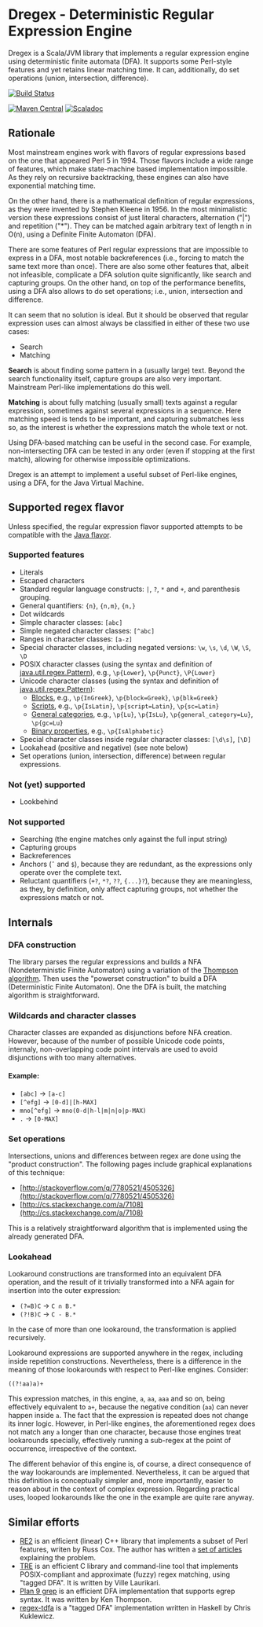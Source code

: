 # Dregex - Deterministic Regular Expression Engine

Dregex is a Scala/JVM library that implements a regular expression engine using deterministic finite automata (DFA). It supports some Perl-style features and yet retains linear matching time. It can, additionally, do set operations (union, intersection, difference).

[![Build Status](https://travis-ci.org/marianobarrios/dregex.svg?branch=master)](https://travis-ci.org/marianobarrios/dregex)

[![Maven Central](https://maven-badges.herokuapp.com/maven-central/com.github.marianobarrios/dregex_2.11/badge.svg)](https://maven-badges.herokuapp.com/maven-central/com.github.marianobarrios/dregex_2.11)
[![Scaladoc](http://javadoc-badge.appspot.com/com.github.marianobarrios/dregex_2.11.svg?label=scaladoc)](http://javadoc-badge.appspot.com/com.github.marianobarrios/dregex_2.11)

## Rationale

Most mainstream engines work with flavors of regular expressions based on the one that appeared Perl 5 in 1994. Those flavors include a wide range of features, which make state-machine based implementation impossible. As they rely on recursive backtracking, these engines can also have exponential matching time.

On the other hand, there is a mathematical definition of regular expressions, as they were invented by Stephen Kleene in 1956. In the most minimalistic version these expressions consist of just literal characters, alternation ("|") and repetition ("*"). They can be matched again arbitrary text of length n in O(n), using a Definite Finite Automaton (DFA). 

There are some features of Perl regular expressions that are impossible to express in a DFA, most notable backreferences (i.e., forcing to match the same text more than once). There are also some other features that, albeit not infeasible, complicate a DFA solution quite significantly, like search and capturing groups. On the other hand, on top of the performance benefits, using a DFA also allows to do set operations; i.e., union, intersection and difference. 

It can seem that no solution is ideal. But it should be observed that regular expression uses can almost always be classified in either of these two use cases:

- Search
- Matching

<b>Search</b> is about finding some pattern in a (usually large) text. Beyond the search functionality itself, capture groups are also very important. Mainstream Perl-like implementations do this well.

<b>Matching</b> is about fully matching (usually small) texts against a regular expression, sometimes against several expressions in a sequence. Here matching speed is tends to be important, and capturing submatches less so, as the interest is whether the expressions match the whole text or not.

Using DFA-based matching can be useful in the second case. For example, non-intersecting DFA can be tested in any order (even if stopping at the first match), allowing for otherwise impossible optimizations.

Dregex is an attempt to implement a useful subset of Perl-like engines, using a DFA, for the Java Virtual Machine.

## Supported regex flavor

Unless specified, the regular expression flavor supported attempts to be compatible with the [Java flavor](https://docs.oracle.com/javase/9/docs/api/java/util/regex/Pattern.html).

### Supported features

* Literals
* Escaped characters
* Standard regular language constructs: `|`, `?`, `*` and `+`, and parenthesis grouping.
* General quantifiers: `{n}`, `{n,m}`, `{n,}`
* Dot wildcards
* Simple character classes: `[abc]`
* Simple negated character classes: `[^abc]`
* Ranges in character classes: `[a-z]`
* Special character classes, including negated versions: `\w`, `\s`, `\d`, `\W`, `\S`, `\D`
* POSIX character classes (using the syntax and definition of [java.util.regex.Pattern](https://docs.oracle.com/javase/8/docs/api/java/util/regex/Pattern.html)), e.g., `\p{Lower}`, `\p{Punct}`, `\P{Lower}`
* Unicode character classes (using the syntax and definition of [java.util.regex.Pattern](https://docs.oracle.com/javase/8/docs/api/java/util/regex/Pattern.html)):
	* [Blocks](https://docs.oracle.com/javase/8/docs/api/java/util/regex/Pattern.html#ubc), e.g., `\p{InGreek}`, `\p{block=Greek}`, `\p{blk=Greek}`
	* [Scripts](https://docs.oracle.com/javase/8/docs/api/java/util/regex/Pattern.html#usc), e.g., `\p{IsLatin}`, `\p{script=Latin}`, `\p{sc=Latin}`
	* [General categories](https://docs.oracle.com/javase/8/docs/api/java/util/regex/Pattern.html#ucc), e.g., `\p{Lu}`, `\p{IsLu}`, `\p{general_category=Lu}`, `\p{gc=Lu}`
	* [Binary properties](https://docs.oracle.com/javase/8/docs/api/java/util/regex/Pattern.html#ubpc), e.g., `\p{IsAlphabetic}`
* Special character classes inside regular character classes: `[\d\s]`, `[\D]`
* Lookahead (positive and negative) (see note below)
* Set operations (union, intersection, difference) between regular expressions.

### Not (yet) supported

* Lookbehind

### Not supported

* Searching (the engine matches only against the full input string)
* Capturing groups
* Backreferences
* Anchors (`ˆ` and `$`), because they are redundant, as the expressions only operate over the complete text.
* Reluctant quantifiers (`+?`, `*?`, `??`, `{...}?`), because they are meaningless, as they, by definition, only affect capturing groups, not whether the expressions match or not.

## Internals

### DFA construction

The library parses the regular expressions and builds a NFA (Nondeterministic Finite Automaton) using a variation of the [Thompson algorithm](http://en.wikipedia.org/w/index.php?title=Thompson%27s_construction_algorithm&oldid=649249684). Then uses the "powerset construction" to build a DFA (Deterministic Finite Automaton). One the DFA is built, the matching algorithm is straightforward.

### Wildcards and character classes

Character classes are expanded as disjunctions before NFA creation. However, because of the number of possible Unicode code points, internaly, non-overlapping code point intervals are used to avoid disjunctions with too many alternatives.

#### Example:

* `[abc]` → `[a-c]`
* `[^efg]` → `[0-d]|[h-MAX]`
* `mno[^efg]` → `mno(0-d|h-l|m|n|o|p-MAX)`
* `.` → `[0-MAX]`

### Set operations

Intersections, unions and differences between regex are done using the "product construction". The following pages include graphical explanations of this technique:

* [http://stackoverflow.com/q/7780521/4505326](http://stackoverflow.com/q/7780521/4505326)
* [http://cs.stackexchange.com/a/7108](http://cs.stackexchange.com/a/7108)

This is a relatively straightforward algorithm that is implemented using the already generated DFA.

### Lookahead

Lookaround constructions are transformed into an equivalent DFA operation, and the result of it trivially transformed into a NFA again for insertion into the outer expression:

* `(?=B)C` → `C ∩ B.*`
* `(?!B)C` → `C - B.*`

In the case of more than one lookaround, the transformation is applied recursively.

Lookaround expressions are supported anywhere in the regex, including inside repetition constructions. Nevertheless, there is a difference in the meaning of those lookarounds with respect to Perl-like engines. Consider:

`((?!aa)a)+`

This expression matches, in this engine, `a`, `aa`, `aaa` and so on, being effectively equivalent to `a+`, because the negative condition (`aa`) can never happen inside `a`. The fact that the expression is repeated does not change its inner logic. However, in Perl-like engines, the aforementioned regex does not match any `a` longer than one character, because those engines treat lookarounds specially, effectively running a sub-regex at the point of occurrence, irrespective of the context.

The different behavior of this engine is, of course, a direct consequence of the way lookarounds are implemented. Nevertheless, it can be argued that this definition is conceptually simpler and, more importantly, easier to reason about in the context of complex expression. Regarding practical uses, looped lookarounds like the one in the example are quite rare anyway.

## Similar efforts

* [RE2](https://github.com/google/re2) is an efficient (linear) C++ library that implements a subset of Perl features, writen by Russ Cox. The author has written a [set of articles](http://swtch.com/~rsc/regexp/regexp1.html) explaining the problem.
* [TRE](https://github.com/laurikari/tre/) is an efficient C library and command-line tool that implements POSIX-compliant and approximate (fuzzy) regex matching, using "tagged DFA". It is written by Ville Laurikari.
* [Plan 9 grep](http://swtch.com/usr/local/plan9/src/cmd/grep/) is an efficient DFA implementation that supports egrep syntax. It was written by Ken Thompson.
* [regex-tdfa](https://github.com/ChrisKuklewicz/regex-tdfa) is a "tagged DFA" implementation written in Haskell by Chris Kuklewicz.
